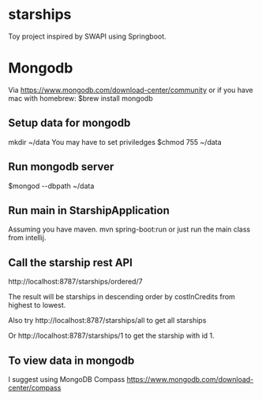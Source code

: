 # starships
Toy project inspired by SWAPI using Springboot.
# Mongodb
Via https://www.mongodb.com/download-center/community
or if you have mac with homebrew:
$brew install mongodb

## Setup data for mongodb
mkdir ~/data
You may have to set priviledges
$chmod 755 ~/data
## Run mongodb server
$mongod --dbpath ~/data 

## Run main in StarshipApplication
Assuming you have maven.
mvn spring-boot:run
or just run the main class from intellij.

## Call the starship rest API 
http://localhost:8787/starships/ordered/7

The result will be starships in descending order 
by costInCredits from highest to lowest.

Also try
http://localhost:8787/starships/all
to get all starships

Or
http://localhost:8787/starships/1
to get the starship with id 1.

## To view data in mongodb
I suggest using MongoDB Compass 
https://www.mongodb.com/download-center/compass




